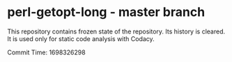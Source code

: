 # perl-getopt-long - master branch

This repository contains frozen state of the repository.
Its history is cleared. It is used only for static code
analysis with Codacy.

Commit Time: 1698326298